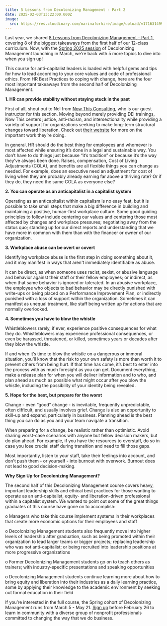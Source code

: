 ```yaml
---
title: 5 Lessons from Decolonizing Management - Part 2
date: 2025-02-03T13:22:00.000Z
image:
  src: https://res.cloudinary.com/marinaforhire/image/upload/v1716314999/tech-life-remote-life_kg5qwk.png
---
```

Last year, we shared [8 Lessons from Decolonizing Management - Part 1](https://newcoyote.com/post/2024-05-21-eight-biggest-take-aways-from-my-management-training/), covering 8 of the biggest takeaways from the first half of our 12-class curriculum. Now, with the [Spring 2025 session](https://decolonizing.management/) of Decolonizing Management launching in March, we're back with 5 more topics to dive into when you sign up!

This course for anti-capitalist leaders is loaded with helpful gems and tips for how to lead according to your core values and code of professional ethics. From HR Best Practices to coping with change, here are the four most important takeaways from the second half of Decolonizing Management.

**1. HR can provide stability without staying stuck in the past**

First of all, shout out to Nel from [Now This Consulting](https://www.nowthisconsulting.com/), who is our guest instructor for this section. Moving beyond merely providing DEI trainings, Now This centers justice, anti-racism, and intersectionality while providing a variety of support for organizations seeking to make long-term structural changes toward liberation. Check out [their website](https://www.nowthisconsulting.com/) for more on the important work they’re doing.

In general, HR should do the best thing for employees and whomever is most affected while ensuring it’s done in a legal and sustainable way. You don’t have to do things just because “it’s tradition” or because it’s the way they’ve always been done. Raises, compensation, Cost of Living Adjustments (COLA), and benefits are all flexible things you can change as needed. For example, does an executive need an adjustment for cost of living when they are probably already earning far above a thriving rate? Or if they do, they need the same COLA as everyone else?

**2. You can operate as an anticapitalist in a capitalist system**

Operating as an anticapitalist within capitalism is no easy feat, but it is possible to take small steps that make a big difference in building and maintaining a positive, human-first workplace culture. Some good guiding principles to follow include centering our values and centering those most affected by changes and workplace pressures; negotiating away from the status quo; standing up for our direct reports and understanding that we have more in common with them than with the financer or owner of our organization. 

**3. Workplace abuse can be overt or covert**

Identifying workplace abuse is the first step in doing something about it, and it may manifest in ways that aren't immediately identifiable as abuse. 

It can be direct, as when someone uses racist, sexist, or abusive language and behavior against their staff or their fellow employees; or indirect, as when that same behavior is ignored or tolerated. In an abusive workplace, the employee who objects to bad behavior may be directly punished with write-ups or being placed on a Performance Improvement Plan, or indirectly punished with a loss of support within the organization. Sometimes it can manifest as unequal treatment, like staff being written up for actions that are normally overlooked. 

**4. Sometimes you have to blow the whistle**

Whistleblowers rarely, if ever, experience positive consequences for what they do. Whistleblowers may experience professional consequences, or even be harassed, threatened, or killed, sometimes years or decades after they blow the whistle.

If and when it’s time to blow the whistle on a dangerous or immoral situation, you’ll know that the risk to your own safety is more than worth it to prevent others from being hurt. If that time has come, it’s best to enter into the process with as much foresight as you can get. Document everything, make a release plan for when you will deliver information and to who, and plan ahead as much as possible what might occur after you blow the whistle, including the possibility of your identity being revealed.

**5. Hope for the best, but prepare for the worst**

Change - even “good” change -  is inevitable, frequently unpredictable, often difficult, and usually involves grief. Change is also an opportunity to skill-up and expand, particularly in business. Planning ahead is the best thing you can do as you and your team navigate a transition. 

When preparing for a change, be realistic rather than optimistic. Avoid sharing worst-case scenarios with anyone but fellow decision makers, but do plan ahead. For example, if you have the resources to overstaff, do so in case you lose crucial staff during transition and need to fill those gaps.

Most importantly, listen to your staff, take their feelings into account, and don't push them - or yourself - into burnout with overwork. Burnout does not lead to good decision-making.

**Why Sign Up for Decolonizing Management?**

The second half of this Decolonizing Management course covers heavy, important leadership skills and ethical best practices for those wanting to operate as an anti-capitalist, equity- and liberation-driven professional within a capitalist system. We wanted to point out some of the great things graduates of this course have gone on to accomplish:

o	Managers who take this course implement systems in their workplaces that create more economic options for their employees and staff 

o	Decolonizing Management students also frequently move into higher levels of leadership after graduation, such as being promoted within their organization to lead larger teams or bigger projects; replacing leadership who was not anti-capitalist; or being recruited into leadership positions at more progressive organizations

o	Former Decolonizing Management students go on to teach others as trainers; with industry-specific presentations and speaking opportunities

o	Decolonizing Management students continue learning more about how to bring equity and liberation into their industries as a daily learning practice, some by applying their knowledge to the academic environment by seeking out formal education in their field



 If you’re interested in the full course, the Spring cohort of Decolonizing Management runs from March 5 - May 21. [Sign up](https://decolonizing.management/) before February 26 to learn in community with a diverse group of nonprofit professionals committed to changing the way that we do business.
